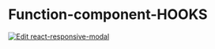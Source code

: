 # Function-component-HOOKS

[![Edit react-responsive-modal](https://codesandbox.io/static/img/play-codesandbox.svg)](https://codesandbox.io/s/function-component-react-lifecycle-methods-hooks-5xutl)